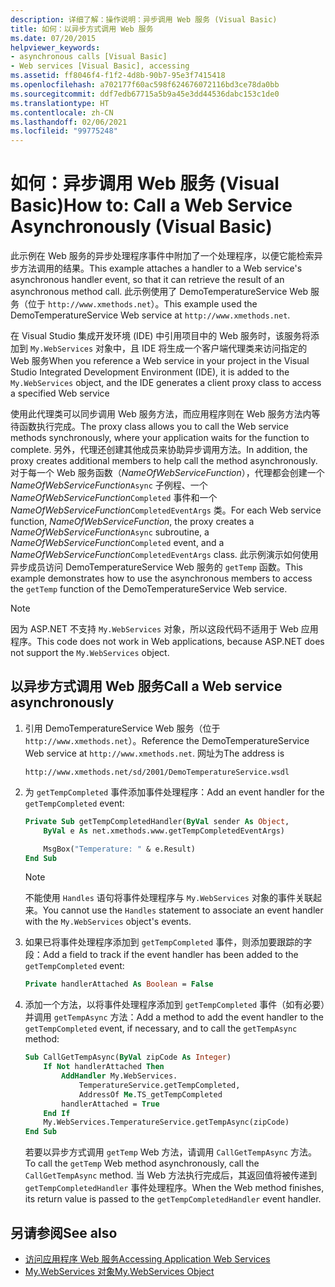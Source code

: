 ```yaml
---
description: 详细了解：操作说明：异步调用 Web 服务 (Visual Basic)
title: 如何：以异步方式调用 Web 服务
ms.date: 07/20/2015
helpviewer_keywords:
- asynchronous calls [Visual Basic]
- Web services [Visual Basic], accessing
ms.assetid: ff8046f4-f1f2-4d8b-90b7-95e3f7415418
ms.openlocfilehash: a702177f60ac598f624676072116bd3ce78da0bb
ms.sourcegitcommit: ddf7edb67715a5b9a45e3dd44536dabc153c1de0
ms.translationtype: HT
ms.contentlocale: zh-CN
ms.lasthandoff: 02/06/2021
ms.locfileid: "99775248"
---
```

# <a name="how-to-call-a-web-service-asynchronously-visual-basic"></a><span data-ttu-id="90e27-103">如何：异步调用 Web 服务 (Visual Basic)</span><span class="sxs-lookup"><span data-stu-id="90e27-103">How to: Call a Web Service Asynchronously (Visual Basic)</span></span>

<span data-ttu-id="90e27-104">此示例在 Web 服务的异步处理程序事件中附加了一个处理程序，以便它能检索异步方法调用的结果。</span><span class="sxs-lookup"><span data-stu-id="90e27-104">This example attaches a handler to a Web service's asynchronous handler event, so that it can retrieve the result of an asynchronous method call.</span></span> <span data-ttu-id="90e27-105">此示例使用了 DemoTemperatureService Web 服务（位于 `http://www.xmethods.net`）。</span><span class="sxs-lookup"><span data-stu-id="90e27-105">This example used the DemoTemperatureService Web service at `http://www.xmethods.net`.</span></span>

<span data-ttu-id="90e27-106">在 Visual Studio 集成开发环境 (IDE) 中引用项目中的 Web 服务时，该服务将添加到 `My.WebServices` 对象中，且 IDE 将生成一个客户端代理类来访问指定的 Web 服务</span><span class="sxs-lookup"><span data-stu-id="90e27-106">When you reference a Web service in your project in the Visual Studio Integrated Development Environment (IDE), it is added to the `My.WebServices` object, and the IDE generates a client proxy class to access a specified Web service</span></span>

<span data-ttu-id="90e27-107">使用此代理类可以同步调用 Web 服务方法，而应用程序则在 Web 服务方法内等待函数执行完成。</span><span class="sxs-lookup"><span data-stu-id="90e27-107">The proxy class allows you to call the Web service methods synchronously, where your application waits for the function to complete.</span></span> <span data-ttu-id="90e27-108">另外，代理还创建其他成员来协助异步调用方法。</span><span class="sxs-lookup"><span data-stu-id="90e27-108">In addition, the proxy creates additional members to help call the method asynchronously.</span></span> <span data-ttu-id="90e27-109">对于每一个 Web 服务函数（*NameOfWebServiceFunction*），代理都会创建一个 *NameOfWebServiceFunction*`Async` 子例程、一个 *NameOfWebServiceFunction*`Completed` 事件和一个 *NameOfWebServiceFunction*`CompletedEventArgs` 类。</span><span class="sxs-lookup"><span data-stu-id="90e27-109">For each Web service function, *NameOfWebServiceFunction*, the proxy creates a *NameOfWebServiceFunction*`Async` subroutine, a *NameOfWebServiceFunction*`Completed` event, and a *NameOfWebServiceFunction*`CompletedEventArgs` class.</span></span> <span data-ttu-id="90e27-110">此示例演示如何使用异步成员访问 DemoTemperatureService Web 服务的 `getTemp` 函数。</span><span class="sxs-lookup"><span data-stu-id="90e27-110">This example demonstrates how to use the asynchronous members to access the `getTemp` function of the DemoTemperatureService Web service.</span></span>

> [!NOTE]
> <span data-ttu-id="90e27-111">因为 ASP.NET 不支持 `My.WebServices` 对象，所以这段代码不适用于 Web 应用程序。</span><span class="sxs-lookup"><span data-stu-id="90e27-111">This code does not work in Web applications, because ASP.NET does not support the `My.WebServices` object.</span></span>

## <a name="call-a-web-service-asynchronously"></a><span data-ttu-id="90e27-112">以异步方式调用 Web 服务</span><span class="sxs-lookup"><span data-stu-id="90e27-112">Call a Web service asynchronously</span></span>

1. <span data-ttu-id="90e27-113">引用 DemoTemperatureService Web 服务（位于 `http://www.xmethods.net`）。</span><span class="sxs-lookup"><span data-stu-id="90e27-113">Reference the DemoTemperatureService Web service at `http://www.xmethods.net`.</span></span> <span data-ttu-id="90e27-114">网址为</span><span class="sxs-lookup"><span data-stu-id="90e27-114">The address is</span></span>

    ```http
    http://www.xmethods.net/sd/2001/DemoTemperatureService.wsdl
    ```

2. <span data-ttu-id="90e27-115">为 `getTempCompleted` 事件添加事件处理程序：</span><span class="sxs-lookup"><span data-stu-id="90e27-115">Add an event handler for the `getTempCompleted` event:</span></span>

    ```vb
    Private Sub getTempCompletedHandler(ByVal sender As Object,
        ByVal e As net.xmethods.www.getTempCompletedEventArgs)

        MsgBox("Temperature: " & e.Result)
    End Sub
    ```

    > [!NOTE]
    > <span data-ttu-id="90e27-116">不能使用 `Handles` 语句将事件处理程序与 `My.WebServices` 对象的事件关联起来。</span><span class="sxs-lookup"><span data-stu-id="90e27-116">You cannot use the `Handles` statement to associate an event handler with the `My.WebServices` object's events.</span></span>

3. <span data-ttu-id="90e27-117">如果已将事件处理程序添加到 `getTempCompleted` 事件，则添加要跟踪的字段：</span><span class="sxs-lookup"><span data-stu-id="90e27-117">Add a field to track if the event handler has been added to the `getTempCompleted` event:</span></span>

    ```vb
    Private handlerAttached As Boolean = False
    ```

4. <span data-ttu-id="90e27-118">添加一个方法，以将事件处理程序添加到 `getTempCompleted` 事件（如有必要）并调用 `getTempAsync` 方法：</span><span class="sxs-lookup"><span data-stu-id="90e27-118">Add a method to add the event handler to the `getTempCompleted` event, if necessary, and to call the `getTempAsync` method:</span></span>

    ```vb
    Sub CallGetTempAsync(ByVal zipCode As Integer)
        If Not handlerAttached Then
            AddHandler My.WebServices.
                TemperatureService.getTempCompleted,
                AddressOf Me.TS_getTempCompleted
            handlerAttached = True
        End If
        My.WebServices.TemperatureService.getTempAsync(zipCode)
    End Sub
    ```

    <span data-ttu-id="90e27-119">若要以异步方式调用 `getTemp` Web 方法，请调用 `CallGetTempAsync` 方法。</span><span class="sxs-lookup"><span data-stu-id="90e27-119">To call the `getTemp` Web method asynchronously, call the `CallGetTempAsync` method.</span></span> <span data-ttu-id="90e27-120">当 Web 方法执行完成后，其返回值将被传递到 `getTempCompletedHandler` 事件处理程序。</span><span class="sxs-lookup"><span data-stu-id="90e27-120">When the Web method finishes, its return value is passed to the `getTempCompletedHandler` event handler.</span></span>

## <a name="see-also"></a><span data-ttu-id="90e27-121">另请参阅</span><span class="sxs-lookup"><span data-stu-id="90e27-121">See also</span></span>

- [<span data-ttu-id="90e27-122">访问应用程序 Web 服务</span><span class="sxs-lookup"><span data-stu-id="90e27-122">Accessing Application Web Services</span></span>](accessing-application-web-services.md)
- [<span data-ttu-id="90e27-123">My.WebServices 对象</span><span class="sxs-lookup"><span data-stu-id="90e27-123">My.WebServices Object</span></span>](../../language-reference/objects/my-webservices-object.md)

